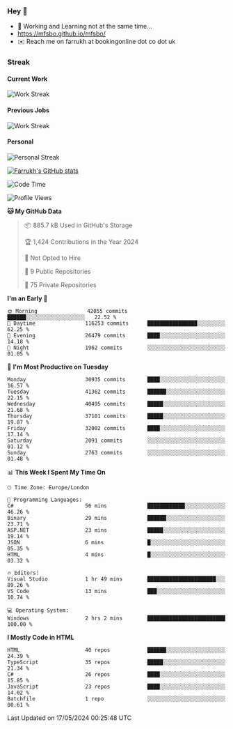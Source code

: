 ### Hey 👋

- 🏃 Working and Learning not at the same time...
- https://mfsbo.github.io/mfsbo/
- ✉️ Reach me on farrukh at bookingonline dot co dot uk

### Streak
#### Current Work
![Work Streak](https://streak-stats.demolab.com/?user=mfsbo)
#### Previous Jobs
![Work Streak](https://streak-stats.demolab.com/?user=farrukhcw)
#### Personal
![Personal Streak](https://streak-stats.demolab.com/?user=farrukhsubhani)

[![Farrukh's GitHub stats](https://github-readme-stats.vercel.app/api?username=mfsbo&hide=stars&count_private=true)](https://github.com/mfsbo/)

<!--START_SECTION:waka-->
![Code Time](http://img.shields.io/badge/Code%20Time-621%20hrs%2010%20mins-blue)

![Profile Views](http://img.shields.io/badge/Profile%20Views-1-blue)

**🐱 My GitHub Data** 

> 📦 885.7 kB Used in GitHub's Storage 
 > 
> 🏆 1,424 Contributions in the Year 2024
 > 
> 🚫 Not Opted to Hire
 > 
> 📜 9 Public Repositories 
 > 
> 🔑 75 Private Repositories 
 > 
**I'm an Early 🐤** 

```text
🌞 Morning                42055 commits       ██████░░░░░░░░░░░░░░░░░░░   22.52 % 
🌆 Daytime                116253 commits      ████████████████░░░░░░░░░   62.25 % 
🌃 Evening                26479 commits       ████░░░░░░░░░░░░░░░░░░░░░   14.18 % 
🌙 Night                  1962 commits        ░░░░░░░░░░░░░░░░░░░░░░░░░   01.05 % 
```
📅 **I'm Most Productive on Tuesday** 

```text
Monday                   30935 commits       ████░░░░░░░░░░░░░░░░░░░░░   16.57 % 
Tuesday                  41362 commits       ██████░░░░░░░░░░░░░░░░░░░   22.15 % 
Wednesday                40495 commits       █████░░░░░░░░░░░░░░░░░░░░   21.68 % 
Thursday                 37101 commits       █████░░░░░░░░░░░░░░░░░░░░   19.87 % 
Friday                   32002 commits       ████░░░░░░░░░░░░░░░░░░░░░   17.14 % 
Saturday                 2091 commits        ░░░░░░░░░░░░░░░░░░░░░░░░░   01.12 % 
Sunday                   2763 commits        ░░░░░░░░░░░░░░░░░░░░░░░░░   01.48 % 
```


📊 **This Week I Spent My Time On** 

```text
🕑︎ Time Zone: Europe/London

💬 Programming Languages: 
C#                       56 mins             ████████████░░░░░░░░░░░░░   46.26 % 
Binary                   29 mins             ██████░░░░░░░░░░░░░░░░░░░   23.71 % 
ASP.NET                  23 mins             █████░░░░░░░░░░░░░░░░░░░░   19.14 % 
JSON                     6 mins              █░░░░░░░░░░░░░░░░░░░░░░░░   05.35 % 
HTML                     4 mins              █░░░░░░░░░░░░░░░░░░░░░░░░   03.32 % 

🔥 Editors: 
Visual Studio            1 hr 49 mins        ██████████████████████░░░   89.26 % 
VS Code                  13 mins             ███░░░░░░░░░░░░░░░░░░░░░░   10.74 % 

💻 Operating System: 
Windows                  2 hrs 2 mins        █████████████████████████   100.00 % 
```

**I Mostly Code in HTML** 

```text
HTML                     40 repos            ██████░░░░░░░░░░░░░░░░░░░   24.39 % 
TypeScript               35 repos            █████░░░░░░░░░░░░░░░░░░░░   21.34 % 
C#                       26 repos            ████░░░░░░░░░░░░░░░░░░░░░   15.85 % 
JavaScript               23 repos            ████░░░░░░░░░░░░░░░░░░░░░   14.02 % 
Batchfile                1 repo              ░░░░░░░░░░░░░░░░░░░░░░░░░   00.61 % 
```




 Last Updated on 17/05/2024 00:25:48 UTC
<!--END_SECTION:waka-->
<!--
**mfsbo/mfsbo** is a ✨ _special_ ✨ repository because its `README.md` (this file) appears on your GitHub profile.

Here are some ideas to get you started:

- 🔭 I’m currently working on ...
- 🌱 I’m currently learning ...
- 👯 I’m looking to collaborate on ...
- 🤔 I’m looking for help with ...
- 💬 Ask me about ...
- 📫 How to reach me: ...
- 😄 Pronouns: ...
- ⚡ Fun fact: ...
-->
